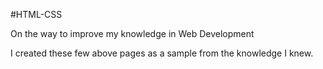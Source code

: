 #HTML-CSS

On the way to improve my knowledge in Web Development

I created these few above pages as a sample from the knowledge I knew.
